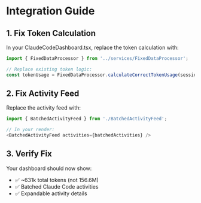 # Integration Guide

## 1. Fix Token Calculation
In your ClaudeCodeDashboard.tsx, replace the token calculation with:

```typescript
import { FixedDataProcessor } from '../services/FixedDataProcessor';

// Replace existing token logic:
const tokenUsage = FixedDataProcessor.calculateCorrectTokenUsage(sessionData);
```

## 2. Fix Activity Feed
Replace the activity feed with:

```typescript
import { BatchedActivityFeed } from './BatchedActivityFeed';

// In your render:
<BatchedActivityFeed activities={batchedActivities} />
```

## 3. Verify Fix
Your dashboard should now show:
- ✅ ~631k total tokens (not 156.6M)
- ✅ Batched Claude Code activities
- ✅ Expandable activity details
